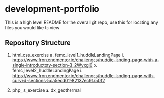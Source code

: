 # development-portfolio

This is a high level README for the overall git repo, use this for locating any files you would like to view 

## Repository Structure

1. html_css_exercise
    a. femc_level1_huddleLandingPage
        i. https://www.frontendmentor.io/challenges/huddle-landing-page-with-a-single-introductory-section-B_2Wvxgi0
    b. femc_level2_huddleLandingPage
        i. https://www.frontendmentor.io/challenges/huddle-landing-page-with-curved-sections-5ca5ecd01e82137ec91a50f2

2. php_js_exercise
    a. dx_geothermal